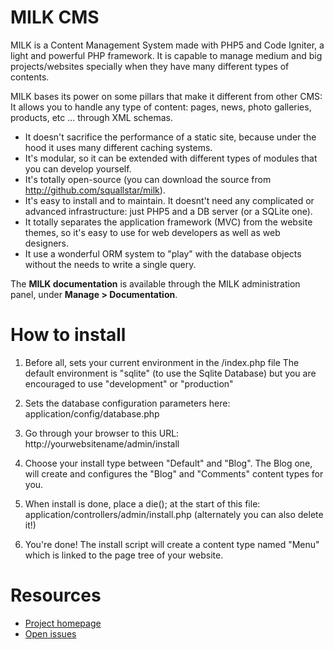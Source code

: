 # MILK CMS

MILK is a Content Management System made with PHP5 and Code Igniter, a light and powerful PHP framework.
It is capable to manage medium and big projects/websites specially when they have many different types of contents.


MILK bases its power on some pillars that make it different from other CMS:
It allows you to handle any type of content: pages, news, photo galleries, products, etc ... through XML schemas.

 * It doesn't sacrifice the performance of a static site, because under the hood it uses many different caching systems.
 * It's modular, so it can be extended with different types of modules that you can develop yourself.
 * It's totally open-source (you can download the source from http://github.com/squallstar/milk).
 * It's easy to install and to maintain. It doesnt't need any complicated or advanced infrastructure: just PHP5 and a DB server (or a SQLite one).
  * It totally separates the application framework (MVC) from the website themes, so it's easy to use for web developers as well as web designers.
  * It use a wonderful ORM system to "play" with the database objects without the needs to write a single query.

The **MILK documentation** is available through the MILK administration panel, under **Manage > Documentation**.

# How to install

1. Before all, sets your current environment in the /index.php file
    The default environment is "sqlite" (to use the Sqlite Database)
    but you are encouraged to use "development" or "production"
 
2. Sets the database configuration parameters here: application/config/database.php

3. Go through your browser to this URL: http://yourwebsitename/admin/install

4. Choose your install type between "Default" and "Blog". The Blog one, will create and configures the "Blog" and "Comments" content types for you.

4. When install is done, place a die(); at the start of this file: application/controllers/admin/install.php (alternately you can also delete it!)
 
5. You're done! The install script will create a content type named "Menu" which is linked to the page tree of your website.

# Resources

 * [Project homepage](https://github.com/squallstar/milk)
 * [Open issues](https://github.com/squallstar/milk/issues)
